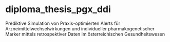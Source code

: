 # diploma_thesis_pgx_ddi
Prediktive Simulation von Praxis-optimierten Alerts für Arzneimittelwechselwirkungen und individueller pharmakogenetischer Marker mittels retrospektiver Daten im österreichischen Gesundheitswesen

